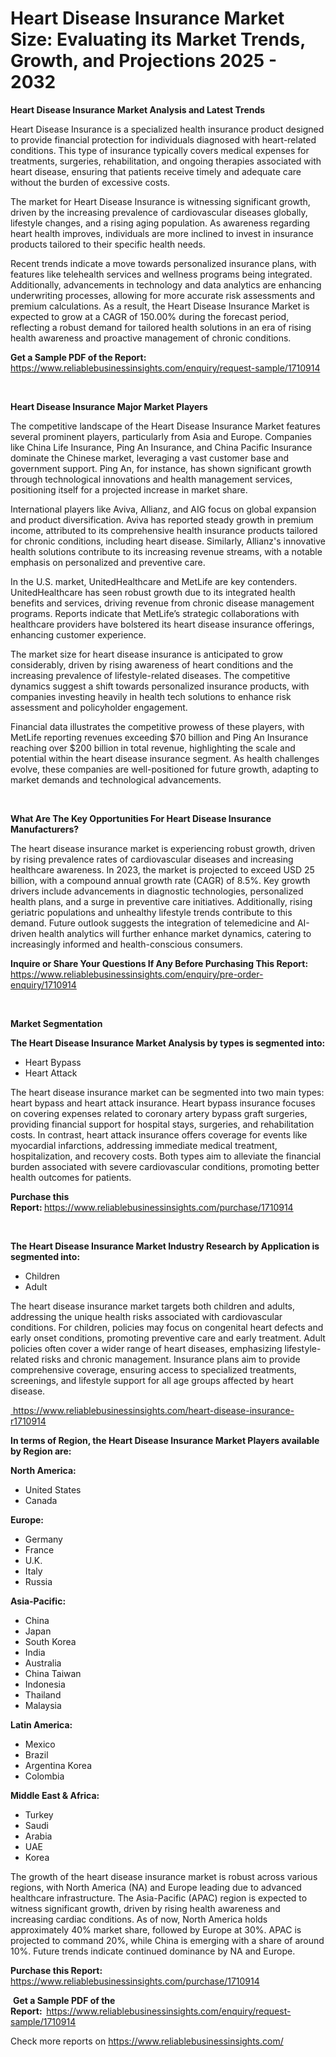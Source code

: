 <p><h1>Heart Disease Insurance Market Size: Evaluating its Market Trends, Growth, and Projections 2025 - 2032</h1></p><p><strong>Heart Disease Insurance Market Analysis and Latest Trends</strong></p>
<p><p>Heart Disease Insurance is a specialized health insurance product designed to provide financial protection for individuals diagnosed with heart-related conditions. This type of insurance typically covers medical expenses for treatments, surgeries, rehabilitation, and ongoing therapies associated with heart disease, ensuring that patients receive timely and adequate care without the burden of excessive costs.</p><p>The market for Heart Disease Insurance is witnessing significant growth, driven by the increasing prevalence of cardiovascular diseases globally, lifestyle changes, and a rising aging population. As awareness regarding heart health improves, individuals are more inclined to invest in insurance products tailored to their specific health needs.</p><p>Recent trends indicate a move towards personalized insurance plans, with features like telehealth services and wellness programs being integrated. Additionally, advancements in technology and data analytics are enhancing underwriting processes, allowing for more accurate risk assessments and premium calculations. As a result, the Heart Disease Insurance Market is expected to grow at a CAGR of 150.00% during the forecast period, reflecting a robust demand for tailored health solutions in an era of rising health awareness and proactive management of chronic conditions.</p></p>
<p><strong>Get a Sample PDF of the Report:&nbsp;</strong> <a href="https://www.reliablebusinessinsights.com/enquiry/request-sample/1710914?utm_campaign=3004&utm_medium=2&utm_source=Github&utm_content=ia&utm_term=09032025&utm_id=heart-disease-insurance">https://www.reliablebusinessinsights.com/enquiry/request-sample/1710914</a></p>
<p>&nbsp;</p>
<p><strong>Heart Disease Insurance Major Market Players</strong></p>
<p><p>The competitive landscape of the Heart Disease Insurance Market features several prominent players, particularly from Asia and Europe. Companies like China Life Insurance, Ping An Insurance, and China Pacific Insurance dominate the Chinese market, leveraging a vast customer base and government support. Ping An, for instance, has shown significant growth through technological innovations and health management services, positioning itself for a projected increase in market share.</p><p>International players like Aviva, Allianz, and AIG focus on global expansion and product diversification. Aviva has reported steady growth in premium income, attributed to its comprehensive health insurance products tailored for chronic conditions, including heart disease. Similarly, Allianz's innovative health solutions contribute to its increasing revenue streams, with a notable emphasis on personalized and preventive care.</p><p>In the U.S. market, UnitedHealthcare and MetLife are key contenders. UnitedHealthcare has seen robust growth due to its integrated health benefits and services, driving revenue from chronic disease management programs. Reports indicate that MetLife’s strategic collaborations with healthcare providers have bolstered its heart disease insurance offerings, enhancing customer experience.</p><p>The market size for heart disease insurance is anticipated to grow considerably, driven by rising awareness of heart conditions and the increasing prevalence of lifestyle-related diseases. The competitive dynamics suggest a shift towards personalized insurance products, with companies investing heavily in health tech solutions to enhance risk assessment and policyholder engagement.</p><p>Financial data illustrates the competitive prowess of these players, with MetLife reporting revenues exceeding $70 billion and Ping An Insurance reaching over $200 billion in total revenue, highlighting the scale and potential within the heart disease insurance segment. As health challenges evolve, these companies are well-positioned for future growth, adapting to market demands and technological advancements.</p></p>
<p>&nbsp;</p>
<p><strong>What Are The Key Opportunities For Heart Disease Insurance Manufacturers?</strong></p>
<p><p>The heart disease insurance market is experiencing robust growth, driven by rising prevalence rates of cardiovascular diseases and increasing healthcare awareness. In 2023, the market is projected to exceed USD 25 billion, with a compound annual growth rate (CAGR) of 8.5%. Key growth drivers include advancements in diagnostic technologies, personalized health plans, and a surge in preventive care initiatives. Additionally, rising geriatric populations and unhealthy lifestyle trends contribute to this demand. Future outlook suggests the integration of telemedicine and AI-driven health analytics will further enhance market dynamics, catering to increasingly informed and health-conscious consumers.</p></p>
<p><strong>Inquire or Share Your Questions If Any Before Purchasing This Report:</strong> <a href="https://www.reliablebusinessinsights.com/enquiry/pre-order-enquiry/1710914?utm_campaign=3004&utm_medium=2&utm_source=Github&utm_content=ia&utm_term=09032025&utm_id=heart-disease-insurance">https://www.reliablebusinessinsights.com/enquiry/pre-order-enquiry/1710914</a></p>
<p>&nbsp;</p>
<p><strong>Market Segmentation</strong></p>
<p><strong>The Heart Disease Insurance Market Analysis by types is segmented into:</strong></p>
<p><ul><li>Heart Bypass</li><li>Heart Attack</li></ul></p>
<p><p>The heart disease insurance market can be segmented into two main types: heart bypass and heart attack insurance. Heart bypass insurance focuses on covering expenses related to coronary artery bypass graft surgeries, providing financial support for hospital stays, surgeries, and rehabilitation costs. In contrast, heart attack insurance offers coverage for events like myocardial infarctions, addressing immediate medical treatment, hospitalization, and recovery costs. Both types aim to alleviate the financial burden associated with severe cardiovascular conditions, promoting better health outcomes for patients.</p></p>
<p><strong>Purchase this Report:&nbsp;</strong><a href="https://www.reliablebusinessinsights.com/purchase/1710914?utm_campaign=3004&utm_medium=2&utm_source=Github&utm_content=ia&utm_term=09032025&utm_id=heart-disease-insurance">https://www.reliablebusinessinsights.com/purchase/1710914</a></p>
<p>&nbsp;</p>
<p><strong>The Heart Disease Insurance Market Industry Research by Application is segmented into:</strong></p>
<p><ul><li>Children</li><li>Adult</li></ul></p>
<p><p>The heart disease insurance market targets both children and adults, addressing the unique health risks associated with cardiovascular conditions. For children, policies may focus on congenital heart defects and early onset conditions, promoting preventive care and early treatment. Adult policies often cover a wider range of heart diseases, emphasizing lifestyle-related risks and chronic management. Insurance plans aim to provide comprehensive coverage, ensuring access to specialized treatments, screenings, and lifestyle support for all age groups affected by heart disease.</p></p>
<p><a href="https://www.reliablebusinessinsights.com/heart-disease-insurance-r1710914?utm_campaign=3004&utm_medium=2&utm_source=Github&utm_content=ia&utm_term=09032025&utm_id=heart-disease-insurance">&nbsp;https://www.reliablebusinessinsights.com/heart-disease-insurance-r1710914</a></p>
<p><strong>In terms of Region, the Heart Disease Insurance Market Players available by Region are:</strong></p>
<p>
    <p> <strong> North America: </strong>
        <ul>
            <li>United States</li>
            <li>Canada</li>
        </ul>
        </p> 
    <p> <strong> Europe: </strong>
        <ul>
            <li>Germany</li>
            <li>France</li>
            <li>U.K.</li>
            <li>Italy</li>
            <li>Russia</li>
        </ul>
        </p> 
    <p> <strong> Asia-Pacific: </strong>
        <ul>
            <li>China</li>
            <li>Japan</li>
            <li>South Korea</li>
            <li>India</li>
            <li>Australia</li>
            <li>China Taiwan</li>
            <li>Indonesia</li>
            <li>Thailand</li>
            <li>Malaysia</li>
        </ul>
        </p> 
    <p> <strong> Latin America: </strong>
        <ul>
            <li>Mexico</li>
            <li>Brazil</li>
            <li>Argentina Korea</li>
            <li>Colombia</li>
        </ul>
        </p> 
    <p> <strong> Middle East & Africa: </strong>
        <ul>
            <li>Turkey</li>
            <li>Saudi</li>
            <li>Arabia</li>
            <li>UAE</li>
            <li>Korea</li>
        </ul>
    </p>
    </p>
<p><p>The growth of the heart disease insurance market is robust across various regions, with North America (NA) and Europe leading due to advanced healthcare infrastructure. The Asia-Pacific (APAC) region is expected to witness significant growth, driven by rising health awareness and increasing cardiac conditions. As of now, North America holds approximately 40% market share, followed by Europe at 30%. APAC is projected to command 20%, while China is emerging with a share of around 10%. Future trends indicate continued dominance by NA and Europe.</p></p>
<p><strong>Purchase this Report: </strong><a href="https://www.reliablebusinessinsights.com/purchase/1710914?utm_campaign=3004&utm_medium=2&utm_source=Github&utm_content=ia&utm_term=09032025&utm_id=heart-disease-insurance">https://www.reliablebusinessinsights.com/purchase/1710914</a></p>
<p>&nbsp;<strong>Get a Sample PDF of the Report:&nbsp;&nbsp;</strong><a href="https://www.reliablebusinessinsights.com/enquiry/request-sample/1710914?utm_campaign=3004&utm_medium=2&utm_source=Github&utm_content=ia&utm_term=09032025&utm_id=heart-disease-insurance">https://www.reliablebusinessinsights.com/enquiry/request-sample/1710914</a></p>
<p><strong></strong></p>
<p>Check more reports on <a href="https://www.reliablebusinessinsights.com/?utm_campaign=3004&utm_medium=2&utm_source=Github&utm_content=ia&utm_term=09032025&utm_id=heart-disease-insurance">https://www.reliablebusinessinsights.com/</a></p>